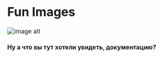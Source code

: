 # Fun Images

![image alt](https://cs13.pikabu.ru/post_img/2023/08/04/6/1691139204190476873.jpg)
#### Ну а что вы тут хотели увидеть, документацию? 

